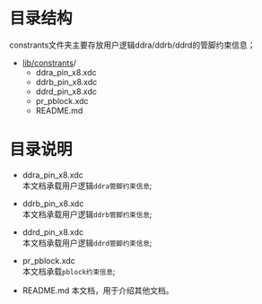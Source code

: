 # 目录结构
constrants文件夹主要存放用户逻辑ddra/ddrb/ddrd的管脚约束信息；
* [lib/constrants](#lib/constrants_dir)/
  - ddra_pin_x8.xdc
  - ddrb_pin_x8.xdc
  - ddrd_pin_x8.xdc
  - pr_pblock.xdc
  - README.md

 # 目录说明 
* ddra_pin_x8.xdc  
  本文档承载用户逻辑`ddra管脚约束信息`;  

* ddrb_pin_x8.xdc  
  本文档承载用户逻辑`ddrb管脚约束信息`;  

* ddrd_pin_x8.xdc  
  本文档承载用户逻辑`ddrd管脚约束信息`;  

* pr_pblock.xdc  
  本文档承载`pblock约束信息`;  
  
* README.md
  本文档，用于介绍其他文档。